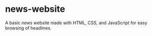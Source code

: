 # news-website
 A basic news website made with HTML, CSS, and JavaScript for easy browsing of headlines.
